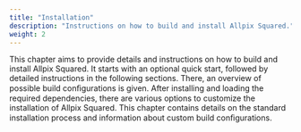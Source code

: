 ```yaml
---
title: "Installation"
description: "Instructions on how to build and install Allpix Squared."
weight: 2
---
```


This chapter aims to provide details and instructions on how to build and
install Allpix Squared. It starts with an optional quick start, followed by detailed instructions in the following
sections. There, an overview of possible build conﬁgurations is given.
After installing and loading the required dependencies, there are various
options to customize the installation of Allpix Squared. This chapter contains
details on the standard installation process and information about custom
build conﬁgurations.
